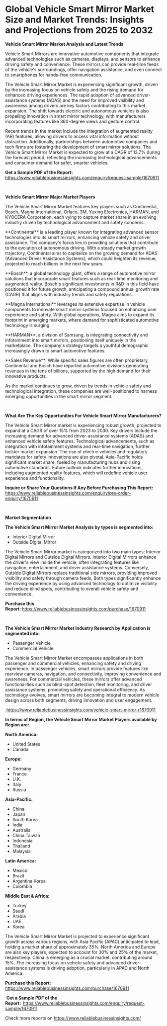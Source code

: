 <p><h1>Global Vehicle Smart Mirror Market Size and Market Trends: Insights and Projections from 2025 to 2032</h1></p><p><strong>Vehicle Smart Mirror Market Analysis and Latest Trends</strong></p>
<p><p>Vehicle Smart Mirrors are innovative automotive components that integrate advanced technologies such as cameras, displays, and sensors to enhance driving safety and convenience. These mirrors can provide real-time feeds of the vehicle's surroundings, offer navigation assistance, and even connect to smartphones for hands-free communication.</p><p>The Vehicle Smart Mirror Market is experiencing significant growth, driven by the increasing focus on vehicle safety and the rising demand for enhanced driving experiences. The rapid adoption of advanced driver-assistance systems (ADAS) and the need for improved visibility and awareness among drivers are key factors contributing to this market expansion. The shift towards electric and autonomous vehicles is also propelling innovation in smart mirror technology, with manufacturers incorporating features like 360-degree views and gesture control.</p><p>Recent trends in the market include the integration of augmented reality (AR) features, allowing drivers to access vital information without distraction. Additionally, partnerships between automotive companies and tech firms are fostering the development of smart mirror solutions. The Vehicle Smart Mirror Market is expected to grow at a CAGR of 13.7% during the forecast period, reflecting the increasing technological advancements and consumer demand for safer, smarter vehicles.</p></p>
<p><strong>Get a Sample PDF of the Report:&nbsp;</strong> <a href="https://www.reliablebusinessinsights.com/enquiry/request-sample/1670911?utm_campaign=2242&utm_medium=2&utm_source=Github&utm_content=ia&utm_term=25032025&utm_id=vehicle-smart-mirror">https://www.reliablebusinessinsights.com/enquiry/request-sample/1670911</a></p>
<p>&nbsp;</p>
<p><strong>Vehicle Smart Mirror Major Market Players</strong></p>
<p><p>The Vehicle Smart Mirror Market features key players such as Continental, Bosch, Magna International, Orlaco, 3M, Yuxing Electronics, HARMAN, and KYOCERA Corporation, each vying to capture market share in an evolving industry driven by technological advancement and safety concerns.</p><p>**Continental** is a leading player known for integrating advanced sensor technologies into its smart mirrors, enhancing vehicle safety and driver assistance. The company's focus lies in providing solutions that contribute to the evolution of autonomous driving. With a steady market growth trajectory, Continental aims to capitalize on the growing demand for ADAS (Advanced Driver Assistance Systems), which could heighten its revenue, projected to reach billions in the next few years.</p><p>**Bosch**, a global technology giant, offers a range of automotive mirror solutions that incorporate smart features such as real-time monitoring and augmented reality. Bosch's significant investments in R&D in this field have positioned it for future growth, anticipating a compound annual growth rate (CAGR) that aligns with industry trends and safety regulations.</p><p>**Magna International** leverages its extensive expertise in vehicle components to innovate smart mirror systems focused on enhancing user experience and safety. With global operations, Magna aims to expand its footprint in emerging markets, where demand for sophisticated automotive technology is surging.</p><p>**HARMAN**, a division of Samsung, is integrating connectivity and infotainment into smart mirrors, positioning itself uniquely in the marketplace. The company's strategy targets a youthful demographic increasingly drawn to smart automotive features.</p><p>**Sales Revenue**: While specific sales figures are often proprietary, Continental and Bosch have reported automotive divisions generating revenues in the tens of billions, supported by the high demand for their innovative products.</p><p>As the market continues to grow, driven by trends in vehicle safety and technological integration, these companies are well-positioned to harness emerging opportunities in the smart mirror segment.</p></p>
<p>&nbsp;</p>
<p><strong>What Are The Key Opportunities For Vehicle Smart Mirror Manufacturers?</strong></p>
<p><p>The Vehicle Smart Mirror market is experiencing robust growth, projected to expand at a CAGR of over 15% from 2023 to 2030. Key drivers include the increasing demand for advanced driver-assistance systems (ADAS) and enhanced vehicle safety features. Technological advancements, such as integration with infotainment systems and real-time navigation, further bolster market expansion. The rise of electric vehicles and regulatory mandates for safety innovations are also pivotal. Asia-Pacific holds significant market share, fueled by manufacturing hubs and rising automotive standards. Future outlook indicates further innovations, including augmented reality features, which will redefine vehicle user experience and functionality.</p></p>
<p><strong>Inquire or Share Your Questions If Any Before Purchasing This Report:</strong> <a href="https://www.reliablebusinessinsights.com/enquiry/pre-order-enquiry/1670911?utm_campaign=2242&utm_medium=2&utm_source=Github&utm_content=ia&utm_term=25032025&utm_id=vehicle-smart-mirror">https://www.reliablebusinessinsights.com/enquiry/pre-order-enquiry/1670911</a></p>
<p>&nbsp;</p>
<p><strong>Market Segmentation</strong></p>
<p><strong>The Vehicle Smart Mirror Market Analysis by types is segmented into:</strong></p>
<p><ul><li>Interior Digital Mirror</li><li>Outside Digital Mirror</li></ul></p>
<p><p>The Vehicle Smart Mirror market is categorized into two main types: Interior Digital Mirrors and Outside Digital Mirrors. Interior Digital Mirrors enhance the driver's view inside the vehicle, often integrating features like navigation, entertainment, and driver assistance systems. Conversely, Outside Digital Mirrors replace traditional side mirrors, providing improved visibility and safety through camera feeds. Both types significantly enhance the driving experience by using advanced technology to optimize visibility and reduce blind spots, contributing to overall vehicle safety and convenience.</p></p>
<p><strong>Purchase this Report:&nbsp;</strong><a href="https://www.reliablebusinessinsights.com/purchase/1670911?utm_campaign=2242&utm_medium=2&utm_source=Github&utm_content=ia&utm_term=25032025&utm_id=vehicle-smart-mirror">https://www.reliablebusinessinsights.com/purchase/1670911</a></p>
<p>&nbsp;</p>
<p><strong>The Vehicle Smart Mirror Market Industry Research by Application is segmented into:</strong></p>
<p><ul><li>Passenger Vehicle</li><li>Commercial Vehicle</li></ul></p>
<p><p>The Vehicle Smart Mirror Market encompasses applications in both passenger and commercial vehicles, enhancing safety and driving experience. In passenger vehicles, smart mirrors provide features like rearview cameras, navigation, and connectivity, improving convenience and awareness. For commercial vehicles, these mirrors offer advanced functionalities such as blind-spot detection, fleet monitoring, and driver assistance systems, promoting safety and operational efficiency. As technology evolves, smart mirrors are becoming integral to modern vehicle design across both segments, driving innovation and user engagement.</p></p>
<p><a href="https://www.reliablebusinessinsights.com/vehicle-smart-mirror-r1670911?utm_campaign=2242&utm_medium=2&utm_source=Github&utm_content=ia&utm_term=25032025&utm_id=vehicle-smart-mirror">&nbsp;https://www.reliablebusinessinsights.com/vehicle-smart-mirror-r1670911</a></p>
<p><strong>In terms of Region, the Vehicle Smart Mirror Market Players available by Region are:</strong></p>
<p>
    <p> <strong> North America: </strong>
        <ul>
            <li>United States</li>
            <li>Canada</li>
        </ul>
        </p> 
    <p> <strong> Europe: </strong>
        <ul>
            <li>Germany</li>
            <li>France</li>
            <li>U.K.</li>
            <li>Italy</li>
            <li>Russia</li>
        </ul>
        </p> 
    <p> <strong> Asia-Pacific: </strong>
        <ul>
            <li>China</li>
            <li>Japan</li>
            <li>South Korea</li>
            <li>India</li>
            <li>Australia</li>
            <li>China Taiwan</li>
            <li>Indonesia</li>
            <li>Thailand</li>
            <li>Malaysia</li>
        </ul>
        </p> 
    <p> <strong> Latin America: </strong>
        <ul>
            <li>Mexico</li>
            <li>Brazil</li>
            <li>Argentina Korea</li>
            <li>Colombia</li>
        </ul>
        </p> 
    <p> <strong> Middle East & Africa: </strong>
        <ul>
            <li>Turkey</li>
            <li>Saudi</li>
            <li>Arabia</li>
            <li>UAE</li>
            <li>Korea</li>
        </ul>
    </p>
    </p>
<p><p>The Vehicle Smart Mirror Market is projected to experience significant growth across various regions, with Asia Pacific (APAC) anticipated to lead, holding a market share of approximately 35%. North America and Europe are also key players, expected to account for 30% and 25% of the market, respectively. China is emerging as a crucial market, contributing around 15%. The increasing focus on vehicle safety and advanced driver-assistance systems is driving adoption, particularly in APAC and North America.</p></p>
<p><strong>Purchase this Report: </strong><a href="https://www.reliablebusinessinsights.com/purchase/1670911?utm_campaign=2242&utm_medium=2&utm_source=Github&utm_content=ia&utm_term=25032025&utm_id=vehicle-smart-mirror">https://www.reliablebusinessinsights.com/purchase/1670911</a></p>
<p>&nbsp;<strong>Get a Sample PDF of the Report:&nbsp;&nbsp;</strong><a href="https://www.reliablebusinessinsights.com/enquiry/request-sample/1670911?utm_campaign=2242&utm_medium=2&utm_source=Github&utm_content=ia&utm_term=25032025&utm_id=vehicle-smart-mirror">https://www.reliablebusinessinsights.com/enquiry/request-sample/1670911</a></p>
<p><strong></strong></p>
<p>Check more reports on <a href="https://www.reliablebusinessinsights.com/?utm_campaign=2242&utm_medium=2&utm_source=Github&utm_content=ia&utm_term=25032025&utm_id=vehicle-smart-mirror">https://www.reliablebusinessinsights.com/</a></p>